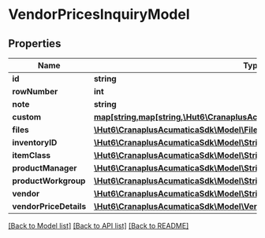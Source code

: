 # VendorPricesInquiryModel

## Properties
Name | Type | Description | Notes
------------ | ------------- | ------------- | -------------
**id** | **string** |  | [optional] 
**rowNumber** | **int** |  | [optional] 
**note** | **string** |  | [optional] 
**custom** | [**map[string,map[string,\Hut6\CranaplusAcumaticaSdk\Model\CustomFieldModel]]**](map.md) |  | [optional] 
**files** | [**\Hut6\CranaplusAcumaticaSdk\Model\FileLinkModel[]**](FileLinkModel.md) |  | [optional] 
**inventoryID** | [**\Hut6\CranaplusAcumaticaSdk\Model\StringValueModel**](StringValueModel.md) |  | [optional] 
**itemClass** | [**\Hut6\CranaplusAcumaticaSdk\Model\StringValueModel**](StringValueModel.md) |  | [optional] 
**productManager** | [**\Hut6\CranaplusAcumaticaSdk\Model\StringValueModel**](StringValueModel.md) |  | [optional] 
**productWorkgroup** | [**\Hut6\CranaplusAcumaticaSdk\Model\StringValueModel**](StringValueModel.md) |  | [optional] 
**vendor** | [**\Hut6\CranaplusAcumaticaSdk\Model\StringValueModel**](StringValueModel.md) |  | [optional] 
**vendorPriceDetails** | [**\Hut6\CranaplusAcumaticaSdk\Model\VendorPriceDetailModel[]**](VendorPriceDetailModel.md) |  | [optional] 

[[Back to Model list]](../README.md#documentation-for-models) [[Back to API list]](../README.md#documentation-for-api-endpoints) [[Back to README]](../README.md)


